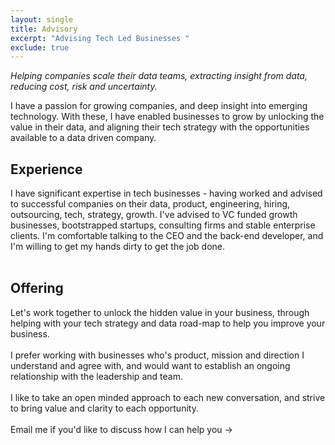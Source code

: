 ```yaml
---
layout: single
title: Advisory
excerpt: "Advising Tech Led Businesses "
exclude: true
---
```


_Helping companies scale their data teams, extracting insight from data, reducing cost, risk and uncertainty._

I have a passion for growing companies, and deep insight into emerging technology. With these, I have enabled businesses to grow by unlocking the value in their data, and aligning their tech strategy with the opportunities available to a data driven company.
<br>
## Experience 
I have significant expertise in tech businesses - having worked and advised to successful companies on their data, product, engineering, hiring, outsourcing, tech, strategy, growth. I've advised to VC funded growth businesses, bootstrapped startups, consulting firms and stable enterprise clients. I'm comfortable talking to the CEO and the back-end developer, and I'm willing to get my hands dirty to get the job done.
<br>
<br>
## Offering
Let's work together to unlock the hidden value in your business, through helping with your tech strategy and data road-map to help you improve your business. 
<br><br>
I prefer working with businesses who's product, mission and direction I understand and agree with, and would want to establish an ongoing relationship with the leadership and team.
<br><br>
I like to take an open minded approach to each new conversation, and strive to bring value and clarity to each opportunity. 
<br><br>
Email me if you'd like to discuss how I can help you -> <a href="mailto:{{ site.email }}?subject=Let's talk data"><i class="icon icon-mail"></i></a> 
<br>
<br>
<br>

<img name="ab  surd.design" src="/assets/images/ad_idea.png" alt=""/>